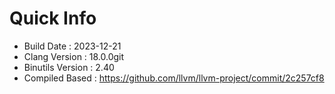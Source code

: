 # Quick Info
* Build Date : 2023-12-21
* Clang Version : 18.0.0git
* Binutils Version : 2.40
* Compiled Based : https://github.com/llvm/llvm-project/commit/2c257cf8
